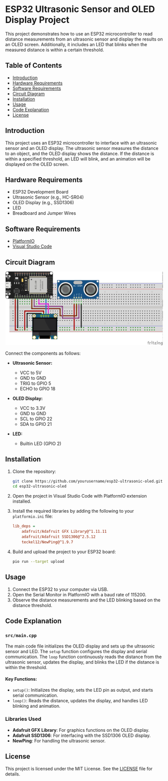 # ESP32 Ultrasonic Sensor and OLED Display Project

This project demonstrates how to use an ESP32 microcontroller to read distance measurements from an ultrasonic sensor and display the results on an OLED screen. Additionally, it includes an LED that blinks when the measured distance is within a certain threshold.

## Table of Contents

- [Introduction](#introduction)
- [Hardware Requirements](#hardware-requirements)
- [Software Requirements](#software-requirements)
- [Circuit Diagram](#circuit-diagram)
- [Installation](#installation)
- [Usage](#usage)
- [Code Explanation](#code-explanation)
- [License](#license)

## Introduction

This project uses an ESP32 microcontroller to interface with an ultrasonic sensor and an OLED display. The ultrasonic sensor measures the distance to an object, and the OLED display shows the distance. If the distance is within a specified threshold, an LED will blink, and an animation will be displayed on the OLED screen.

## Hardware Requirements

- ESP32 Development Board
- Ultrasonic Sensor (e.g., HC-SR04)
- OLED Display (e.g., SSD1306)
- LED
- Breadboard and Jumper Wires

## Software Requirements

- [PlatformIO](https://platformio.org/)
- [Visual Studio Code](https://code.visualstudio.com/)

## Circuit Diagram

![Circuit Diagram](assets/diagram.jpg)

Connect the components as follows:

- **Ultrasonic Sensor:**
  - VCC to 5V
  - GND to GND
  - TRIG to GPIO 5
  - ECHO to GPIO 18

- **OLED Display:**
  - VCC to 3.3V
  - GND to GND
  - SCL to GPIO 22
  - SDA to GPIO 21

- **LED:**
  - Builtin LED (GPIO 2)

## Installation

1. Clone the repository:
    ```sh
    git clone https://github.com/yourusername/esp32-ultrasonic-oled.git
    cd esp32-ultrasonic-oled
    ```

2. Open the project in Visual Studio Code with PlatformIO extension installed.

3. Install the required libraries by adding the following to your `platformio.ini` file:
    ```ini
    lib_deps = 
        adafruit/Adafruit GFX Library@^1.11.11
        adafruit/Adafruit SSD1306@^2.5.12
        teckel12/NewPing@^1.9.7
    ```

4. Build and upload the project to your ESP32 board:
    ```sh
    pio run --target upload
    ```

## Usage

1. Connect the ESP32 to your computer via USB.
2. Open the Serial Monitor in PlatformIO with a baud rate of 115200.
3. Observe the distance measurements and the LED blinking based on the distance threshold.

## Code Explanation

### `src/main.cpp`

The main code file initializes the OLED display and sets up the ultrasonic sensor and LED. The `setup` function configures the display and serial communication. The `loop` function continuously reads the distance from the ultrasonic sensor, updates the display, and blinks the LED if the distance is within the threshold.

#### Key Functions:

- `setup()`: Initializes the display, sets the LED pin as output, and starts serial communication.
- `loop()`: Reads the distance, updates the display, and handles LED blinking and animation.

### Libraries Used

- **Adafruit GFX Library**: For graphics functions on the OLED display.
- **Adafruit SSD1306**: For interfacing with the SSD1306 OLED display.
- **NewPing**: For handling the ultrasonic sensor.

## License

This project is licensed under the MIT License. See the [LICENSE](LICENSE) file for details.